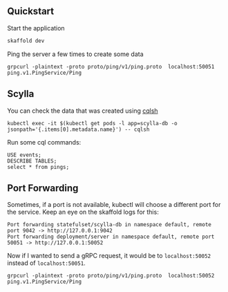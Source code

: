 ## Quickstart

Start the application

```bash
skaffold dev
```

Ping the server a few times to create some data

```
grpcurl -plaintext -proto proto/ping/v1/ping.proto  localhost:50051 ping.v1.PingService/Ping
```

## Scylla

You can check the data that was created using [cqlsh]()

```
kubectl exec -it $(kubectl get pods -l app=scylla-db -o jsonpath='{.items[0].metadata.name}') -- cqlsh
```

Run some cql commands:

```cql
USE events;
DESCRIBE TABLES;
select * from pings;
```

## Port Forwarding

Sometimes, if a port is not available, kubectl will choose a different port for the service. Keep an eye on the skaffold logs for this:

```
Port forwarding statefulset/scylla-db in namespace default, remote port 9042 -> http://127.0.0.1:9042
Port forwarding deployment/server in namespace default, remote port 50051 -> http://127.0.0.1:50052
```

Now if I wanted to send a gRPC request, it would be to `localhost:50052` instead of `localhost:50051`.

```
grpcurl -plaintext -proto proto/ping/v1/ping.proto  localhost:50052 ping.v1.PingService/Ping
```